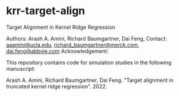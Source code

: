 # krr-target-align
Target Alignment in Kernel Ridge Regression


Authors:
Arash A. Amini, Richard Baumgartner, Dai Feng, 
Contact: aaamini@ucla.edu, richard_baumgartner@merck.com, dai.feng@abbvie.com
Acknowledgement:

This repository contains code for simulation studies in the following manuscript:

Arash A. Amini, Richard Baumgartner, Dai Feng. "Target alignment in truncated kernel ridge regression". 2022.
